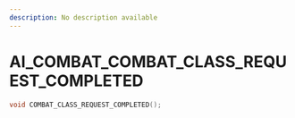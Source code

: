 ```yaml
---
description: No description available 
---
```


# AI_COMBAT\_COMBAT_CLASS_REQUEST_COMPLETED

```cpp
void COMBAT_CLASS_REQUEST_COMPLETED();
```